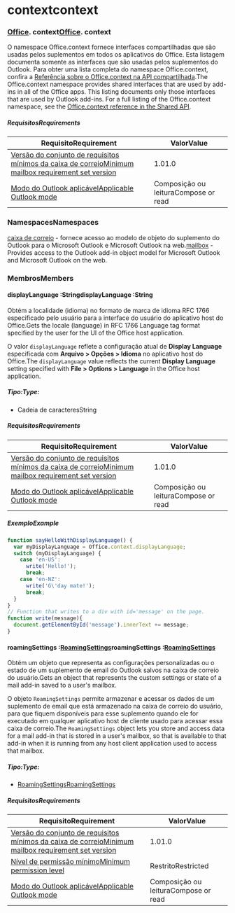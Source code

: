 
# <a name="context"></a><span data-ttu-id="cc955-101">context</span><span class="sxs-lookup"><span data-stu-id="cc955-101">context</span></span>

### <span data-ttu-id="cc955-p101">[Office](Office.md). context</span><span class="sxs-lookup"><span data-stu-id="cc955-p101">[Office](Office.md). context</span></span>

<span data-ttu-id="cc955-p102">O namespace Office.context fornece interfaces compartilhadas que são usadas pelos suplementos em todos os aplicativos do Office. Esta listagem documenta somente as interfaces que são usadas pelos suplementos do Outlook. Para obter uma lista completa do namespace Office.context, confira a [Referência sobre o Office.context na API compartilhada](/javascript/api/office/office.context).</span><span class="sxs-lookup"><span data-stu-id="cc955-p102">The Office.context namespace provides shared interfaces that are used by add-ins in all of the Office apps. This listing documents only those interfaces that are used by Outlook add-ins. For a full listing of the Office.context namespace, see the [Office.context reference in the Shared API](/javascript/api/office/office.context).</span></span>


##### <a name="requirements"></a><span data-ttu-id="cc955-106">Requisitos</span><span class="sxs-lookup"><span data-stu-id="cc955-106">Requirements</span></span>

|<span data-ttu-id="cc955-107">Requisito</span><span class="sxs-lookup"><span data-stu-id="cc955-107">Requirement</span></span>| <span data-ttu-id="cc955-108">Valor</span><span class="sxs-lookup"><span data-stu-id="cc955-108">Value</span></span>|
|---|---|
|[<span data-ttu-id="cc955-109">Versão do conjunto de requisitos mínimos da caixa de correio</span><span class="sxs-lookup"><span data-stu-id="cc955-109">Minimum mailbox requirement set version</span></span>](/javascript/office/requirement-sets/outlook-api-requirement-sets)| <span data-ttu-id="cc955-110">1.0</span><span class="sxs-lookup"><span data-stu-id="cc955-110">1.0</span></span>|
|[<span data-ttu-id="cc955-111">Modo do Outlook aplicável</span><span class="sxs-lookup"><span data-stu-id="cc955-111">Applicable Outlook mode</span></span>](https://docs.microsoft.com/outlook/add-ins/#extension-points)| <span data-ttu-id="cc955-112">Composição ou leitura</span><span class="sxs-lookup"><span data-stu-id="cc955-112">Compose or read</span></span>|

### <a name="namespaces"></a><span data-ttu-id="cc955-113">Namespaces</span><span class="sxs-lookup"><span data-stu-id="cc955-113">Namespaces</span></span>

<span data-ttu-id="cc955-114">[caixa de correio](office.context.mailbox.md) - fornece acesso ao modelo de objeto do suplemento do Outlook para o Microsoft Outlook e Microsoft Outlook na web.</span><span class="sxs-lookup"><span data-stu-id="cc955-114">[mailbox](office.context.mailbox.md) - Provides access to the Outlook add-in object model for Microsoft Outlook and Microsoft Outlook on the web.</span></span>

### <a name="members"></a><span data-ttu-id="cc955-115">Membros</span><span class="sxs-lookup"><span data-stu-id="cc955-115">Members</span></span>

####  <a name="displaylanguage-string"></a><span data-ttu-id="cc955-116">displayLanguage :String</span><span class="sxs-lookup"><span data-stu-id="cc955-116">displayLanguage :String</span></span>

<span data-ttu-id="cc955-117">Obtém a localidade (idioma) no formato de marca de idioma RFC 1766 especificado pelo usuário para a interface do usuário do aplicativo host do Office.</span><span class="sxs-lookup"><span data-stu-id="cc955-117">Gets the locale (language) in RFC 1766 Language tag format specified by the user for the UI of the Office host application.</span></span>

<span data-ttu-id="cc955-118">O valor `displayLanguage` reflete a configuração atual de **Display Language** especificada com **Arquivo > Opções > Idioma** no aplicativo host do Office.</span><span class="sxs-lookup"><span data-stu-id="cc955-118">The `displayLanguage` value reflects the current **Display Language** setting specified with **File > Options > Language** in the Office host application.</span></span>

##### <a name="type"></a><span data-ttu-id="cc955-119">Tipo:</span><span class="sxs-lookup"><span data-stu-id="cc955-119">Type:</span></span>

*   <span data-ttu-id="cc955-120">Cadeia de caracteres</span><span class="sxs-lookup"><span data-stu-id="cc955-120">String</span></span>

##### <a name="requirements"></a><span data-ttu-id="cc955-121">Requisitos</span><span class="sxs-lookup"><span data-stu-id="cc955-121">Requirements</span></span>

|<span data-ttu-id="cc955-122">Requisito</span><span class="sxs-lookup"><span data-stu-id="cc955-122">Requirement</span></span>| <span data-ttu-id="cc955-123">Valor</span><span class="sxs-lookup"><span data-stu-id="cc955-123">Value</span></span>|
|---|---|
|[<span data-ttu-id="cc955-124">Versão do conjunto de requisitos mínimos da caixa de correio</span><span class="sxs-lookup"><span data-stu-id="cc955-124">Minimum mailbox requirement set version</span></span>](/javascript/office/requirement-sets/outlook-api-requirement-sets)| <span data-ttu-id="cc955-125">1.0</span><span class="sxs-lookup"><span data-stu-id="cc955-125">1.0</span></span>|
|[<span data-ttu-id="cc955-126">Modo do Outlook aplicável</span><span class="sxs-lookup"><span data-stu-id="cc955-126">Applicable Outlook mode</span></span>](https://docs.microsoft.com/outlook/add-ins/#extension-points)| <span data-ttu-id="cc955-127">Composição ou leitura</span><span class="sxs-lookup"><span data-stu-id="cc955-127">Compose or read</span></span>|

##### <a name="example"></a><span data-ttu-id="cc955-128">Exemplo</span><span class="sxs-lookup"><span data-stu-id="cc955-128">Example</span></span>

```js
function sayHelloWithDisplayLanguage() {
  var myDisplayLanguage = Office.context.displayLanguage;
  switch (myDisplayLanguage) {
    case 'en-US':
      write('Hello!');
      break;
    case 'en-NZ':
      write('G\'day mate!');
      break;
  }
}
// Function that writes to a div with id='message' on the page.
function write(message){
  document.getElementById('message').innerText += message;
}
```

####  <a name="roamingsettings-roamingsettingsjavascriptapioutlook12officeroamingsettings"></a><span data-ttu-id="cc955-129">roamingSettings :[RoamingSettings](/javascript/api/outlook_1_2/office.RoamingSettings)</span><span class="sxs-lookup"><span data-stu-id="cc955-129">roamingSettings :[RoamingSettings](/javascript/api/outlook_1_2/office.RoamingSettings)</span></span>

<span data-ttu-id="cc955-130">Obtém um objeto que representa as configurações personalizadas ou o estado de um suplemento de email do Outlook salvos na caixa de correio do usuário.</span><span class="sxs-lookup"><span data-stu-id="cc955-130">Gets an object that represents the custom settings or state of a mail add-in saved to a user's mailbox.</span></span>

<span data-ttu-id="cc955-131">O objeto `RoamingSettings` permite armazenar e acessar os dados de um suplemento de email que está armazenado na caixa de correio do usuário, para que fiquem disponíveis para esse suplemento quando ele for executado em qualquer aplicativo host de cliente usado para acessar essa caixa de correio.</span><span class="sxs-lookup"><span data-stu-id="cc955-131">The `RoamingSettings` object lets you store and access data for a mail add-in that is stored in a user's mailbox, so that is available to that add-in when it is running from any host client application used to access that mailbox.</span></span>

##### <a name="type"></a><span data-ttu-id="cc955-132">Tipo:</span><span class="sxs-lookup"><span data-stu-id="cc955-132">Type:</span></span>

*   [<span data-ttu-id="cc955-133">RoamingSettings</span><span class="sxs-lookup"><span data-stu-id="cc955-133">RoamingSettings</span></span>](/javascript/api/outlook_1_2/office.RoamingSettings)

##### <a name="requirements"></a><span data-ttu-id="cc955-134">Requisitos</span><span class="sxs-lookup"><span data-stu-id="cc955-134">Requirements</span></span>

|<span data-ttu-id="cc955-135">Requisito</span><span class="sxs-lookup"><span data-stu-id="cc955-135">Requirement</span></span>| <span data-ttu-id="cc955-136">Valor</span><span class="sxs-lookup"><span data-stu-id="cc955-136">Value</span></span>|
|---|---|
|[<span data-ttu-id="cc955-137">Versão do conjunto de requisitos mínimos da caixa de correio</span><span class="sxs-lookup"><span data-stu-id="cc955-137">Minimum mailbox requirement set version</span></span>](/javascript/office/requirement-sets/outlook-api-requirement-sets)| <span data-ttu-id="cc955-138">1.0</span><span class="sxs-lookup"><span data-stu-id="cc955-138">1.0</span></span>|
|[<span data-ttu-id="cc955-139">Nível de permissão mínimo</span><span class="sxs-lookup"><span data-stu-id="cc955-139">Minimum permission level</span></span>](https://docs.microsoft.com/outlook/add-ins/understanding-outlook-add-in-permissions)| <span data-ttu-id="cc955-140">Restrito</span><span class="sxs-lookup"><span data-stu-id="cc955-140">Restricted</span></span>|
|[<span data-ttu-id="cc955-141">Modo do Outlook aplicável</span><span class="sxs-lookup"><span data-stu-id="cc955-141">Applicable Outlook mode</span></span>](https://docs.microsoft.com/outlook/add-ins/#extension-points)| <span data-ttu-id="cc955-142">Composição ou leitura</span><span class="sxs-lookup"><span data-stu-id="cc955-142">Compose or read</span></span>|